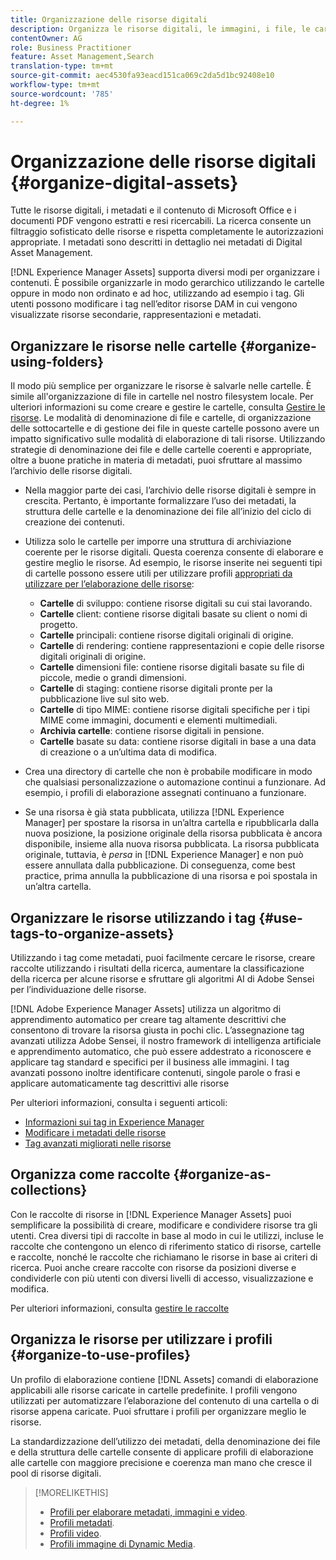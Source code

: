 ```yaml
---
title: Organizzazione delle risorse digitali
description: Organizza le risorse digitali, le immagini, i file, le cartelle e così via utilizzando Experience Manager.
contentOwner: AG
role: Business Practitioner
feature: Asset Management,Search
translation-type: tm+mt
source-git-commit: aec4530fa93eacd151ca069c2da5d1bc92408e10
workflow-type: tm+mt
source-wordcount: '785'
ht-degree: 1%

---
```



# Organizzazione delle risorse digitali {#organize-digital-assets}

Tutte le risorse digitali, i metadati e il contenuto di Microsoft Office e i documenti PDF vengono estratti e resi ricercabili. La ricerca consente un filtraggio sofisticato delle risorse e rispetta completamente le autorizzazioni appropriate. I metadati sono descritti in dettaglio nei metadati di Digital Asset Management.

[!DNL Experience Manager Assets] supporta diversi modi per organizzare i contenuti. È possibile organizzarle in modo gerarchico utilizzando le cartelle oppure in modo non ordinato e ad hoc, utilizzando ad esempio i tag. Gli utenti possono modificare i tag nell’editor risorse DAM in cui vengono visualizzate risorse secondarie, rappresentazioni e metadati.

## Organizzare le risorse nelle cartelle {#organize-using-folders}

Il modo più semplice per organizzare le risorse è salvarle nelle cartelle. È simile all&#39;organizzazione di file in cartelle nel nostro filesystem locale. Per ulteriori informazioni su come creare e gestire le cartelle, consulta [Gestire le risorse](manage-assets.md). Le modalità di denominazione di file e cartelle, di organizzazione delle sottocartelle e di gestione dei file in queste cartelle possono avere un impatto significativo sulle modalità di elaborazione di tali risorse. Utilizzando strategie di denominazione dei file e delle cartelle coerenti e appropriate, oltre a buone pratiche in materia di metadati, puoi sfruttare al massimo l’archivio delle risorse digitali.

* Nella maggior parte dei casi, l’archivio delle risorse digitali è sempre in crescita. Pertanto, è importante formalizzare l’uso dei metadati, la struttura delle cartelle e la denominazione dei file all’inizio del ciclo di creazione dei contenuti.
* Utilizza solo le cartelle per imporre una struttura di archiviazione coerente per le risorse digitali. Questa coerenza consente di elaborare e gestire meglio le risorse. Ad esempio, le risorse inserite nei seguenti tipi di cartelle possono essere utili per utilizzare profili [appropriati da utilizzare per l’elaborazione delle risorse](processing-profiles.md):

   * **Cartelle** di sviluppo: contiene risorse digitali su cui stai lavorando.
   * **Cartelle** client: contiene risorse digitali basate su client o nomi di progetto.
   * **Cartelle** principali: contiene risorse digitali originali di origine.
   * **Cartelle** di rendering: contiene rappresentazioni e copie delle risorse digitali originali di origine.
   * **Cartelle** dimensioni file: contiene risorse digitali basate su file di piccole, medie o grandi dimensioni.
   * **Cartelle** di staging: contiene risorse digitali pronte per la pubblicazione live sul sito web.
   * **Cartelle** di tipo MIME: contiene risorse digitali specifiche per i tipi MIME come immagini, documenti e elementi multimediali.
   * **Archivia cartelle**: contiene risorse digitali in pensione.
   * **Cartelle** basate su data: contiene risorse digitali in base a una data di creazione o a un’ultima data di modifica.

* Crea una directory di cartelle che non è probabile modificare in modo che qualsiasi personalizzazione o automazione continui a funzionare. Ad esempio, i profili di elaborazione assegnati continuano a funzionare.
* Se una risorsa è già stata pubblicata, utilizza [!DNL Experience Manager] per spostare la risorsa in un’altra cartella e ripubblicarla dalla nuova posizione, la posizione originale della risorsa pubblicata è ancora disponibile, insieme alla nuova risorsa pubblicata. La risorsa pubblicata originale, tuttavia, è *persa* in [!DNL Experience Manager] e non può essere annullata dalla pubblicazione. Di conseguenza, come best practice, prima annulla la pubblicazione di una risorsa e poi spostala in un’altra cartella.

## Organizzare le risorse utilizzando i tag {#use-tags-to-organize-assets}

Utilizzando i tag come metadati, puoi facilmente cercare le risorse, creare raccolte utilizzando i risultati della ricerca, aumentare la classificazione della ricerca per alcune risorse e sfruttare gli algoritmi AI di Adobe Sensei per l’individuazione delle risorse.

[!DNL Adobe Experience Manager Assets] utilizza un algoritmo di apprendimento automatico per creare tag altamente descrittivi che consentono di trovare la risorsa giusta in pochi clic. L’assegnazione tag avanzati utilizza Adobe Sensei, il nostro framework di intelligenza artificiale e apprendimento automatico, che può essere addestrato a riconoscere e applicare tag standard e specifici per il business alle immagini. I tag avanzati possono inoltre identificare contenuti, singole parole o frasi e applicare automaticamente tag descrittivi alle risorse

Per ulteriori informazioni, consulta i seguenti articoli:

* [Informazioni sui tag in Experience Manager](/help/sites-authoring/tags.md)
* [Modificare i metadati delle risorse](metadata.md)
* [Tag avanzati migliorati nelle risorse](enhanced-smart-tags.md)

## Organizza come raccolte {#organize-as-collections}

Con le raccolte di risorse in [!DNL Experience Manager Assets] puoi semplificare la possibilità di creare, modificare e condividere risorse tra gli utenti. Crea diversi tipi di raccolte in base al modo in cui le utilizzi, incluse le raccolte che contengono un elenco di riferimento statico di risorse, cartelle e raccolte, nonché le raccolte che richiamano le risorse in base ai criteri di ricerca.  Puoi anche creare raccolte con risorse da posizioni diverse e condividerle con più utenti con diversi livelli di accesso, visualizzazione e modifica.

Per ulteriori informazioni, consulta [gestire le raccolte](manage-collections.md)

<!-- TBD items: add screenshots where applicable
Any hints/recommendations of when to use what method of organizing? Some examples of how organizing helps towards a better taxonomy and improved content velocity.
Add back links to blog posts by marketing?
-->

## Organizza le risorse per utilizzare i profili {#organize-to-use-profiles}

Un profilo di elaborazione contiene [!DNL Assets] comandi di elaborazione applicabili alle risorse caricate in cartelle predefinite. I profili vengono utilizzati per automatizzare l’elaborazione del contenuto di una cartella o di risorse appena caricate. Puoi sfruttare i profili per organizzare meglio le risorse.

La standardizzazione dell’utilizzo dei metadati, della denominazione dei file e della struttura delle cartelle consente di applicare profili di elaborazione alle cartelle con maggiore precisione e coerenza man mano che cresce il pool di risorse digitali.

>[!MORELIKETHIS]
>
>* [Profili per elaborare metadati, immagini e video](processing-profiles.md).
>* [Profili metadati](/help/assets/metadata-config.md#metadata-profiles).
>* [Profili video](video-profiles.md).
>* [Profili immagine di Dynamic Media](image-profiles.md).

